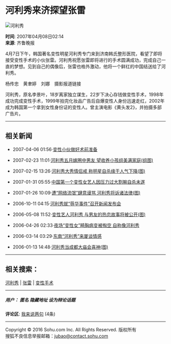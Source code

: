 # 河利秀来济探望张雷

![河利秀](https://news.sohu.com/images/20061223/sub_1.gif)

**时间**: 2007年04月08日02:14  
**来源**: 齐鲁晚报  

4月7日下午，韩国著名变性明星河利秀专门来到济南韩氏整形医院，看望了即将接受变性手术的小伙张雷。河利秀祝愿张雷即将进行的手术圆满成功，完成自己一直的梦想。见到自己的偶像后，张雷也格外激动，他将一个鲜红的中国结送给了河利秀。

杨传忠　黄聿婷　刘娜　摄影报道链接

河利秀，原名李景叶，18岁离家独立谋生，22岁下决心存钱做变性手术，1998年成功完成变性手术，1999年拍完化妆品广告后自爆变性人身份迅速走红，2002年成为韩国第一个拿到女性身份证的变性人。曾主演电影《黄头发2》，并拍摄多部广告片。

---

## 相关新闻

-   2007-04-06 01:56·[变性小伙做好术前准备](https://news.sohu.com/20070406/n249235359.shtml)
  
-   2007-02-23 11:01·[河利秀五月嫁圈中男友 望收养小孩组美满家庭(组图)](https://news.sohu.com/20070223/n248319962.shtml)

-   2007-02-15 13:26·[河利秀大秀情侣戒 称明星自杀缘于人气下降(图)](https://news.sohu.com/20070215/n248261513.shtml)

-   2007-01-31 05:55·[中国第一个变性女艺人因压力过大割腕自杀未遂](https://news.sohu.com/20070131/n247945195.shtml)

-   2007-01-26 10:09·[遭“网络流氓”肆意谩骂 河利秀将诉诸法律(图)](https://news.sohu.com/20070126/n247856439.shtml)

-   2006-10-11 04:15·[河利秀就“辱华事件”召开新闻发布会](https://news.sohu.com/20061011/n245722448.shtml)

-   2006-05-08 11:52·[变性艺人河利秀 与男友的热恋故事将被公开(图)](https://news.sohu.com/20060508/n243164197.shtml)

-   2006-04-26 02:33·[夜场“变性女”畸胸病变被掏空 自称像河利秀](https://news.sohu.com/20060426/n242997066.shtml)

-   2006-03-14 03:29·[东南“河利秀”来厦谈情感](https://news.sohu.com/20060314/n242274065.shtml)

-   2006-01-13 14:48·[河利秀当成都大庙会喜神(图)](https://news.sohu.com/20060113/n241423498.shtml)

---

## 相关搜索：

[河利秀](https://www.sogou.com/web?query=河利秀&pid=02021103) | [张雷](https://www.sogou.com/web?query=张雷&pid=02021103) | [变性手术](https://www.sogou.com/web?query=变性手术&pid=02021103)

---

##### 用户： 匿名 隐藏地址 设为辩论话题

**评论区**: [我来说两句](https://comment2.news.sohu.com/viewcomments.action?id=249275869) (4条)

---

Copyright © 2016 Sohu.com Inc. All Rights Reserved. 版权所有  
搜狐不良信息举报邮箱：[jubao@contact.sohu.com](mailto:jubao@contact.sohu.com)